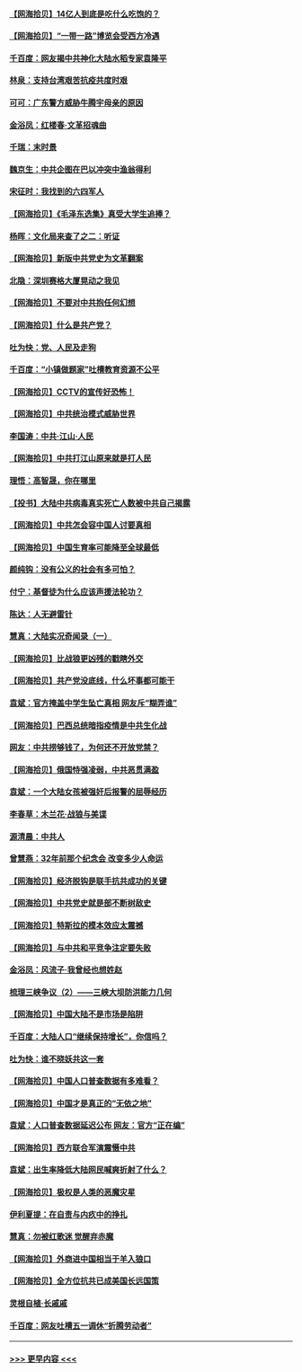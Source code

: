 #### [【网海拾贝】14亿人到底是吃什么吃饱的？](../pages/nsc993/n12974125.md?t=05260051) 
#### [【网海拾贝】“一带一路”博览会受西方冷遇](../pages/nsc993/n12971787.md?t=05260051) 
#### [千百度：网友揭中共神化大陆水稻专家袁隆平](../pages/nsc993/n12971733.md?t=05260051) 
#### [林泉：支持台湾艰苦抗疫共度时艰](../pages/nsc993/n12971350.md?t=05260051) 
#### [可可：广东警方威胁牛腾宇母亲的原因](../pages/nsc993/n12971100.md?t=05260051) 
#### [金浴凤：红楼春·文革招魂曲](../pages/nsc993/n12970354.md?t=05260051) 
#### [千瑞：末时景](../pages/nsc993/n12970337.md?t=05260051) 
#### [魏京生：中共企图在巴以冲突中渔翁得利](../pages/nsc993/n12970286.md?t=05260051) 
#### [宋征时：我找到的六四军人](../pages/nsc993/n12970213.md?t=05260051) 
#### [【网海拾贝】《毛泽东选集》真受大学生追捧？](../pages/nsc993/n12968779.md?t=05260051) 
#### [杨晖：文化局来查了之二：听证](../pages/nsc993/n12966528.md?t=05260051) 
#### [【网海拾贝】新版中共党史为文革翻案](../pages/nsc993/n12967526.md?t=05260051) 
#### [北隐：深圳赛格大厦晃动之我见](../pages/nsc993/n12967393.md?t=05260051) 
#### [【网海拾贝】不要对中共抱任何幻想](../pages/nsc993/n12965222.md?t=05260051) 
#### [【网海拾贝】什么是共产党？](../pages/nsc993/n12962781.md?t=05260051) 
#### [吐为快：党、人民及走狗](../pages/nsc993/n12962747.md?t=05260051) 
#### [千百度：“小镇做题家”吐槽教育资源不公平](../pages/nsc993/n12962705.md?t=05260051) 
#### [【网海拾贝】CCTV的宣传好恐怖！](../pages/nsc993/n12959984.md?t=05260051) 
#### [【网海拾贝】中共统治模式威胁世界](../pages/nsc993/n12957622.md?t=05260051) 
#### [李国涛：中共‧江山‧人民](../pages/nsc993/n12957502.md?t=05260051) 
#### [【网海拾贝】中共打江山原来就是打人民](../pages/nsc993/n12954345.md?t=05260051) 
#### [理悟：高智晟，你在哪里](../pages/nsc993/n12953115.md?t=05260051) 
#### [【投书】大陆中共病毒真实死亡人数被中共自己揭露](../pages/nsc993/n12953050.md?t=05260051) 
#### [【网海拾贝】中共怎会容中国人讨要真相](../pages/nsc993/n12952161.md?t=05260051) 
#### [【网海拾贝】中国生育率可能降至全球最低](../pages/nsc993/n12948793.md?t=05260051) 
#### [颜纯钩：没有公义的社会有多可怕？](../pages/nsc993/n12947626.md?t=05260051) 
#### [付宁：基督徒为什么应该声援法轮功？](../pages/nsc993/n12947233.md?t=05260051) 
#### [陈达：人无避雷针](../pages/nsc993/n12947098.md?t=05260051) 
#### [慧真：大陆实况奇闻录（一）](../pages/nsc993/n12945811.md?t=05260051) 
#### [【网海拾贝】比战狼更凶残的戳瞎外交](../pages/nsc993/n12945717.md?t=05260051) 
#### [【网海拾贝】共产党没底线，什么坏事都可能干](../pages/nsc993/n12942090.md?t=05260051) 
#### [袁斌：官方掩盖中学生坠亡真相 网友斥“糊弄谁”](../pages/nsc993/n12942029.md?t=05260051) 
#### [【网海拾贝】巴西总统暗指疫情是中共生化战](../pages/nsc993/n12938999.md?t=05260051) 
#### [网友：中共捞够钱了，为何还不开放党禁？](../pages/nsc993/n12938952.md?t=05260051) 
#### [【网海拾贝】俄国恃强凌弱，中共恶贯满盈](../pages/nsc993/n12936626.md?t=05260051) 
#### [袁斌：一个大陆女孩被强奸后报警的屈辱经历](../pages/nsc993/n12936547.md?t=05260051) 
#### [李春草：木兰花·战狼与美谍](../pages/nsc993/n12935995.md?t=05260051) 
#### [源清晨：中共人](../pages/nsc993/n12935589.md?t=05260051) 
#### [曾慧燕：32年前那个纪念会 改变多少人命运](../pages/nsc993/n12934233.md?t=05260051) 
#### [【网海拾贝】经济脱钩是联手抗共成功的关键](../pages/nsc993/n12934176.md?t=05260051) 
#### [【网海拾贝】中共党史就是部不断树敌史](../pages/nsc993/n12932844.md?t=05260051) 
#### [【网海拾贝】特斯拉的模本效应太震撼](../pages/nsc993/n12925626.md?t=05260051) 
#### [【网海拾贝】与中共和平竞争注定要失败](../pages/nsc993/n12923326.md?t=05260051) 
#### [金浴凤：风流子‧我曾经也想姓赵](../pages/nsc993/n12920911.md?t=05260051) 
#### [梳理三峡争议（2）——三峡大坝防洪能力几何](../pages/nsc993/n12920173.md?t=05260051) 
#### [【网海拾贝】中国大陆不是市场是陷阱](../pages/nsc993/n12920143.md?t=05260051) 
#### [千百度：大陆人口“继续保持增长”，你信吗？](../pages/nsc993/n12918946.md?t=05260051) 
#### [吐为快：谁不晓妖共这一套](../pages/nsc993/n12918941.md?t=05260051) 
#### [【网海拾贝】中国人口普查数据有多难看？](../pages/nsc993/n12917822.md?t=05260051) 
#### [【网海拾贝】中国才是真正的“无依之地”](../pages/nsc993/n12915845.md?t=05260051) 
#### [袁斌：人口普查数据延迟公布 网友：官方“正在编”](../pages/nsc993/n12915748.md?t=05260051) 
#### [【网海拾贝】西方联合军演震慑中共](../pages/nsc993/n12913466.md?t=05260051) 
#### [袁斌：出生率降低大陆网民喊爽折射了什么？](../pages/nsc993/n12913365.md?t=05260051) 
#### [【网海拾贝】极权是人类的恶魔灾星](../pages/nsc993/n12910697.md?t=05260051) 
#### [伊利夏提：在自责与内疚中的挣扎](../pages/nsc993/n12910493.md?t=05260051) 
#### [慧真：勿被红歌迷 觉醒弃赤魔](../pages/nsc993/n12910485.md?t=05260051) 
#### [【网海拾贝】外商进中国相当于羊入狼口](../pages/nsc993/n12908274.md?t=05260051) 
#### [【网海拾贝】全方位抗共已成美国长远国策](../pages/nsc993/n12906878.md?t=05260051) 
#### [灵根自植‧长戚戚](../pages/nsc993/n12905585.md?t=05260051) 
#### [千百度：网友吐槽五一调休“折腾劳动者”](../pages/nsc993/n12905934.md?t=05260051) 

----
#### [ >>> 更早内容 <<< ](../indexes/nsc993-earlier.md)

